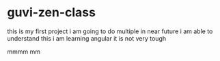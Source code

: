 # guvi-zen-class
this is my first project
i am going to do multiple in near future
i am able to understand this
i am learning angular it is not very tough

mmmm
mm
